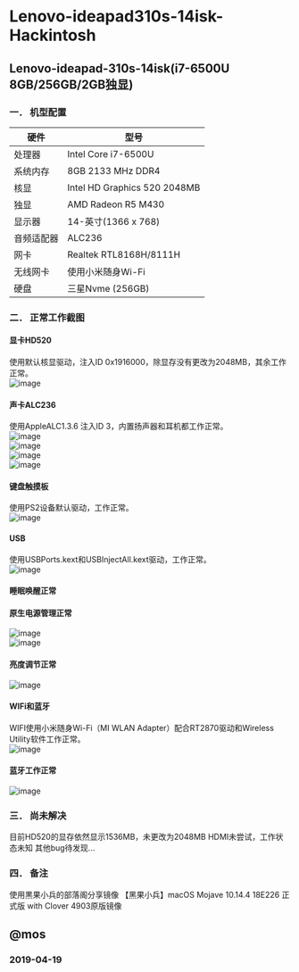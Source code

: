 # Lenovo-ideapad310s-14isk-Hackintosh
## Lenovo-ideapad-310s-14isk(i7-6500U 8GB/256GB/2GB独显)

### 一．	机型配置
|  硬件  | 型号 |
|  ---- | -----------------|
| 处理器 |	Intel Core i7-6500U |  
| 系统内存 |	8GB 2133 MHz DDR4|
| 核显     |   Intel HD Graphics 520 2048MB|
| 独显      |  AMD Radeon R5 M430
| 显示器     |  14-英寸(1366 x 768) |
| 音频适配器  |ALC236|
| 网卡       | Realtek RTL8168H/8111H |
| 无线网卡    | 使用小米随身Wi-Fi |
| 硬盘       | 三星Nvme (256GB) |

### 二．	正常工作截图
#### 显卡HD520
使用默认核显驱动，注入ID 0x1916000，除显存没有更改为2048MB，其余工作正常。<br>
![image](https://github.com/MosherET/Lenovo-ideapad310s-14isk-Hackintosh/tree/master/Images/1-HD520.png) 
#### 声卡ALC236
使用AppleALC1.3.6 注入ID 3，内置扬声器和耳机都工作正常。<br>
![image](https://github.com/MosherET/Lenovo-ideapad310s-14isk-Hackintosh/tree/master/Images/2-Audio.1.png)<br>
![image](https://github.com/MosherET/Lenovo-ideapad310s-14isk-Hackintosh/tree/master/Images/2-Audio.2.png)<br>
![image](https://github.com/MosherET/Lenovo-ideapad310s-14isk-Hackintosh/tree/master/Images/2-Audio.3.png)<br>
![image](https://github.com/MosherET/Lenovo-ideapad310s-14isk-Hackintosh/tree/master/Images/2-Audio.4.png)<br>
#### 键盘触摸板
使用PS2设备默认驱动，工作正常。<br>
 ![image](https://github.com/MosherET/Lenovo-ideapad310s-14isk-Hackintosh/tree/master/Images/3-chumoban.png)<br>
#### USB
使用USBPorts.kext和USBInjectAll.kext驱动，工作正常。<br>
![image](https://github.com/MosherET/Lenovo-ideapad310s-14isk-Hackintosh/tree/master/Images/4-USB.png)<br>
 
#### 睡眠唤醒正常
#### 原生电源管理正常
![image](https://github.com/MosherET/Lenovo-ideapad310s-14isk-Hackintosh/tree/master/Images/5-battery.1.png)<br>
![image](https://github.com/MosherET/Lenovo-ideapad310s-14isk-Hackintosh/tree/master/Images/5-battery.2.png)<br>
#### 亮度调节正常
![image](https://github.com/MosherET/Lenovo-ideapad310s-14isk-Hackintosh/tree/master/Images/8-light.png)

#### WIFi和蓝牙
WIFI使用小米随身Wi-Fi（MI WLAN Adapter）配合RT2870驱动和Wireless Utility软件工作正常。<br>
![image](https://github.com/MosherET/Lenovo-ideapad310s-14isk-Hackintosh/tree/master/Images/6-WIFI.png)

#### 蓝牙工作正常 
![image](https://github.com/MosherET/Lenovo-ideapad310s-14isk-Hackintosh/tree/master/Images/7-buletoosh.png)
### 三．	尚未解决
目前HD520的显存依然显示1536MB，未更改为2048MB
HDMI未尝试，工作状态未知
其他bug待发现...

### 四．	备注
使用黒果小兵的部落阁分享镜像
【黑果小兵】macOS Mojave 10.14.4 18E226 正式版 with Clover 4903原版镜像

## @mos
### 2019-04-19
	

